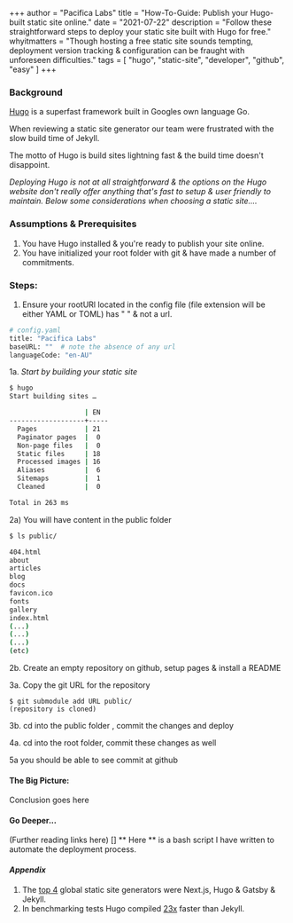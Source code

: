+++
author = "Pacifica Labs"
title = "How-To-Guide: Publish your Hugo-built static site online."
date = "2021-07-22"
description = "Follow these straightforward steps to deploy your static site built with Hugo for free."
whyitmatters = "Though hosting a free static site sounds tempting, deployment version tracking & configuration can be fraught with unforeseen difficulties."
tags = [
    "hugo",
    "static-site",
    "developer",
    "github",
    "easy"
]
+++
### Background
[Hugo](www.gohugo.com) is a superfast framework built in Googles own language Go. 

When reviewing a static site generator our team were frustrated with the slow build time of Jekyll. 

The motto of Hugo is build sites lightning fast & the build time doesn't disappoint.

*Deploying Hugo is not at all straightforward & the options on the Hugo website don't really offer anything that's fast to setup & user friendly to maintain. Below some considerations when choosing a static site....*  

### Assumptions & Prerequisites
1. You have Hugo installed & you're ready to publish your site online.
2. You have initialized your root folder with git & have made a number of commitments.

### Steps:

1. Ensure your rootURl located in the config file (file extension will be either YAML or TOML) has " " & not a url.
```bash
# config.yaml
title: "Pacifica Labs"
baseURL: ""  # note the absence of any url
languageCode: "en-AU"
```
   
1a. *Start by building your static site*
  
```bash
$ hugo
Start building sites …

                   | EN
-------------------+-----
  Pages            | 21
  Paginator pages  |  0
  Non-page files   |  0
  Static files     | 18
  Processed images | 16
  Aliases          |  6
  Sitemaps         |  1
  Cleaned          |  0

Total in 263 ms
``` 

 2a) You will have content in the public folder

```sh
$ ls public/

404.html
about
articles
blog
docs
favicon.ico
fonts
gallery
index.html
(...)
(...)
(...)
(etc)

```

2b. Create an empty repository on github, setup pages & install a README

3a. Copy the git URL for the repository

``` 
$ git submodule add URL public/
(repository is cloned)

```
3b. cd into the public folder , commit the changes and deploy

4a. cd into the root folder, commit these changes as well

5a you should be able to see commit at github

#### The Big Picture:

Conclusion goes here

#### Go Deeper... 
(Further reading links here)
[]
** Here ** is a bash script I have written to automate the deployment process.



#### ***Appendix***

1. The [top 4](https://jamstack.org/generators/) global static site generators were Next.js, Hugo & Gatsby & Jekyll. 
2. In benchmarking tests Hugo compiled [23x](https://forestry.io/blog/hugo-vs-jekyll-benchmark/#tl-dr) faster than Jekyll.
